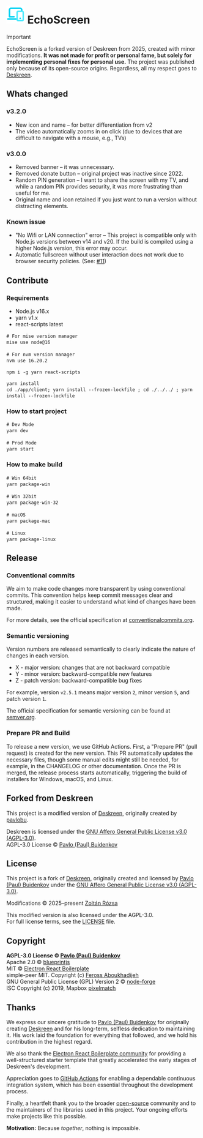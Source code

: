 <h1><img src="./resources/icons/icon_48x48.png" /> EchoScreen</h1>

> [!IMPORTANT]
> EchoScreen is a forked version of Deskreen from 2025, created with minor modifications. **It was not made for profit or personal fame, but solely for implementing personal fixes for personal use.** The project was published only because of its open-source origins. Regardless, all my respect goes to [Deskreen](#forked-from-deskreen).

## Whats changed
### v3.2.0
* New icon and name – for better differentiation from v2
* The video automatically zooms in on click (due to devices that are difficult to navigate with a mouse, e.g., TVs)

### v3.0.0
* Removed banner – it was unnecessary.
* Removed donate button – original project was inactive since 2022.
* Random PIN generation – I want to share the screen with my TV, and while a random PIN provides security, it was more frustrating than useful for me.
* Original name and icon retained if you just want to run a version without distracting elements.

### Known issue
* "No Wifi or LAN connection" error – This project is compatible only with Node.js versions between v14 and v20. If the build is compiled using a higher Node.js version, this error may occur.
* Automatic fullscreen without user interaction does not work due to browser security policies. (See: [#11](https://github.com/rozsazoltan/echoscreen/issues/11))

## Contribute

### Requirements
* Node.js v16.x
* yarn v1.x
* react-scripts latest

```none
# For mise version manager
mise use node@16

# For nvm version manager
nvm use 16.20.2
```

```none
npm i -g yarn react-scripts
```

```none
yarn install
cd ./app/client; yarn install --frozen-lockfile ; cd ./../../ ; yarn install --frozen-lockfile
```

### How to start project

```
# Dev Mode
yarn dev

# Prod Mode
yarn start
```

### How to make build

```
# Win 64bit
yarn package-win

# Win 32bit
yarn package-win-32

# macOS
yarn package-mac

# Linux
yarn package-linux
```

## Release

### Conventional commits

We aim to make code changes more transparent by using conventional commits. This convention helps keep commit messages clear and structured, making it easier to understand what kind of changes have been made.

For more details, see the official specification at [conventionalcommits.org](https://conventionalcommits.org).

### Semantic versioning

Version numbers are released semantically to clearly indicate the nature of changes in each version.
* X - major version: changes that are not backward compatible
* Y - minor version: backward-compatible new features
* Z - patch version: backward-compatible bug fixes

For example, version `v2.5.1` means major version `2`, minor version `5`, and patch version `1`.

The official specification for semantic versioning can be found at [semver.org](https://semver.org).

### Prepare PR and Build

To release a new version, we use GitHub Actions. First, a "Prepare PR" (pull request) is created for the new version. This PR automatically updates the necessary files, though some manual edits might still be needed, for example, in the CHANGELOG or other documentation. Once the PR is merged, the release process starts automatically, triggering the build of installers for Windows, macOS, and Linux.

## Forked from Deskreen

This project is a modified version of [Deskreen](https://github.com/pavlobu/deskreen), originally created by [pavlobu](https://github.com/pavlobu).

Deskreen is licensed under the [GNU Affero General Public License v3.0 (AGPL-3.0)](https://github.com/pavlobu/deskreen/blob/master/LICENSE).  
AGPL-3.0 License © [Pavlo (Paul) Buidenkov](https://github.com/pavlobu/deskreen)

## License

This project is a fork of [Deskreen](https://github.com/pavlobu/deskreen),
originally created and licensed by [Pavlo (Paul) Buidenkov](https://github.com/pavlobu) under the [GNU Affero General Public License v3.0 (AGPL-3.0)](https://www.gnu.org/licenses/agpl-3.0.html).

Modifications © 2025–present [Zoltán Rózsa](https://github.com/rozsazoltan)

This modified version is also licensed under the AGPL-3.0.  
For full license terms, see the [LICENSE](./LICENSE) file.

## Copyright

**AGPL-3.0 License © [Pavlo (Paul) Buidenkov](https://github.com/pavlobu/deskreen)**<br>
Apache 2.0 © [blueprintjs](https://github.com/palantir/blueprint)<br>
MIT © [Electron React Boilerplate](https://github.com/electron-react-boilerplate)<br>
simple-peer MIT. Copyright (c) [Feross Aboukhadijeh](http://feross.org/)<br>
GNU General Public License (GPL) Version 2 © [node-forge](https://github.com/digitalbazaar/forge)<br>
ISC Copyright (c) 2019, Mapbox [pixelmatch](https://github.com/mapbox/pixelmatch)

## Thanks

We express our sincere gratitude to [Pavlo (Paul) Buidenkov](https://github.com/pavlobu) for originally creating [Deskreen](https://github.com/pavlobu/deskreen) and for his long-term, selfless dedication to maintaining it. His work laid the foundation for everything that followed, and we hold his contribution in the highest regard.

We also thank the [Electron React Boilerplate community](https://github.com/electron-react-boilerplate/electron-react-boilerplate) for providing a well-structured starter template that greatly accelerated the early stages of Deskreen's development.

Appreciation goes to [GitHub Actions](https://github.com/features/actions) for enabling a dependable continuous integration system, which has been essential throughout the development process.

Finally, a heartfelt thank you to the broader [open-source](https://github.com/open-source) community and to the maintainers of the libraries used in this project. Your ongoing efforts make projects like this possible.

**Motivation:** Because _together_, nothing is impossible.
